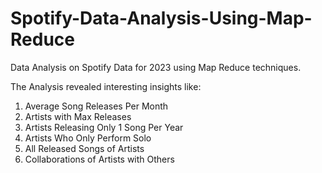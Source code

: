 # Spotify-Data-Analysis-Using-Map-Reduce

Data Analysis on Spotify Data for 2023 using Map Reduce techniques. 

The Analysis revealed interesting insights like:
1) Average Song Releases Per Month
2) Artists with Max Releases
3) Artists Releasing Only 1 Song Per Year
4) Artists Who Only Perform Solo
5) All Released Songs of Artists
6) Collaborations of Artists with Others
